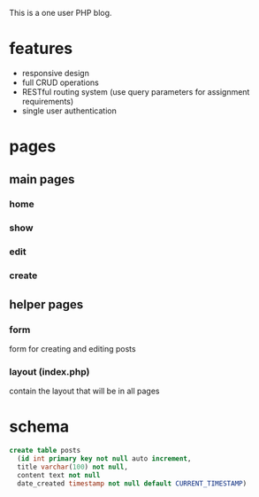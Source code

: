 This is a one user PHP blog.

# features
- responsive design
- full CRUD operations
- RESTful routing system (use query parameters for assignment requirements)
- single user authentication  

# pages
## main pages
### home
### show
### edit
### create
## helper pages
### form
form for creating and editing posts

### layout (index.php)
contain the layout that will be in all pages

# schema

```sql
create table posts
  (id int primary key not null auto increment,
  title varchar(100) not null,
  content text not null
  date_created timestamp not null default CURRENT_TIMESTAMP)
```
